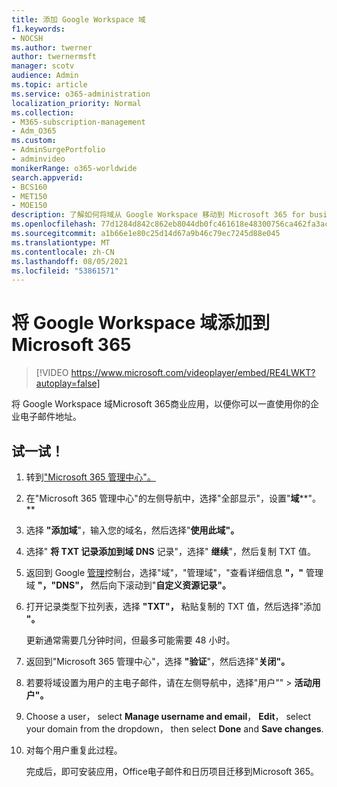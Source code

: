 ```yaml
---
title: 添加 Google Workspace 域
f1.keywords:
- NOCSH
ms.author: twerner
author: twernermsft
manager: scotv
audience: Admin
ms.topic: article
ms.service: o365-administration
localization_priority: Normal
ms.collection:
- M365-subscription-management
- Adm_O365
ms.custom:
- AdminSurgePortfolio
- adminvideo
monikerRange: o365-worldwide
search.appverid:
- BCS160
- MET150
- MOE150
description: 了解如何将域从 Google Workspace 移动到 Microsoft 365 for business。
ms.openlocfilehash: 77d1284d842c862eb8044db0fc461618e48300756ca462fa3ac957a4eea82e84
ms.sourcegitcommit: a1b66e1e80c25d14d67a9b46c79ec7245d88e045
ms.translationtype: MT
ms.contentlocale: zh-CN
ms.lasthandoff: 08/05/2021
ms.locfileid: "53861571"
---
```

# <a name="add-your-google-workspace-domain-to-microsoft-365"></a>将 Google Workspace 域添加到Microsoft 365

> [!VIDEO https://www.microsoft.com/videoplayer/embed/RE4LWKT?autoplay=false]

将 Google Workspace 域Microsoft 365商业应用，以便你可以一直使用你的企业电子邮件地址。

## <a name="try-it"></a>试一试！

1. 转到["Microsoft 365 管理中心"。](https://admin.microsoft.com)
1. 在"Microsoft 365 管理中心"的左侧导航中，选择"全部显示"，设置"**域****"。**
1. 选择 **"添加域**"，输入您的域名，然后选择"**使用此域"。** 
1. 选择" **将 TXT 记录添加到域 DNS** 记录"，选择" **继续**"，然后复制 TXT 值。 
1. 返回到 Google [管理](https://admin.google.com)控制台，选择"域"，"管理域"，"查看详细信息 **"，"** 管理域 **"，"DNS"，** 然后向下滚动到"**自定义资源记录"。** 
1. 打开记录类型下拉列表，选择 **"TXT"，** 粘贴复制的 TXT 值，然后选择"添加 **"。** 

    更新通常需要几分钟时间，但最多可能需要 48 小时。 
1. 返回到"Microsoft 365 管理中心"，选择 **"验证**"，然后选择"**关闭"。** 
1. 若要将域设置为用户的主电子邮件，请在左侧导航中，选择"用户""  >  **活动用户"。** 
1. Choose a user， select **Manage username and email**， **Edit**， select your domain from the dropdown， then select **Done** and **Save changes**. 
1. 对每个用户重复此过程。 

    完成后，即可安装应用，Office电子邮件和日历项目迁移到Microsoft 365。 
